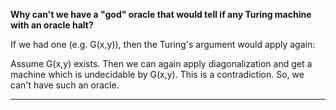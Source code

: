 **Why can't we have a "god" oracle that would tell if any Turing machine with an oracle halt?**

If we had one (e.g. G(x,y)), then the Turing's argument would apply again:

Assume G(x,y) exists. Then we can again apply diagonalization and get a machine which is undecidable by G(x,y). This is a contradiction. So, we can't have such an oracle.

---